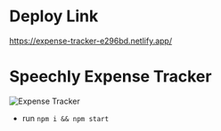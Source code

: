 # Deploy Link
https://expense-tracker-e296bd.netlify.app/

# Speechly Expense Tracker

![Expense Tracker](https://i.ibb.co/VJjj3Kp/Screenshot-2020-12-18-205600.png)


- run ```npm i && npm start```
